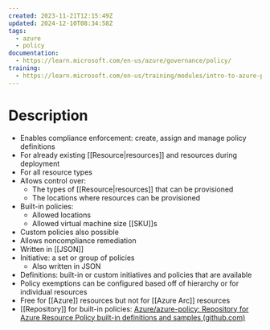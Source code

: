 ```yaml
---
created: 2023-11-21T12:15:49Z
updated: 2024-12-10T08:34:58Z
tags:
  - azure
  - policy
documentation:
  - https://learn.microsoft.com/en-us/azure/governance/policy/
training:
  - https://learn.microsoft.com/en-us/training/modules/intro-to-azure-policy/
---
```

# Description
- Enables compliance enforcement: create, assign and manage policy definitions
- For already existing [[Resource|resources]] and resources during deployment
- For all resource types
- Allows control over:
	- The types of [[Resource|resources]] that can be provisioned
	- The locations where resources can be provisioned
- Built-in policies:
	- Allowed locations
	- Allowed virtual machine size [[SKU]]s
- Custom policies also possible
- Allows noncompliance remediation
- Written in [[JSON]]
- Initiative: a set or group of policies
	- Also written in JSON
- Definitions: built-in or custom initiatives and policies that are available
- Policy exemptions can be configured based off of hierarchy or for individual resources
- Free for [[Azure]] resources but not for [[Azure Arc]] resources
- [[Repository]] for built-in policies: [Azure/azure-policy: Repository for Azure Resource Policy built-in definitions and samples (github.com)](https://github.com/Azure/azure-policy)